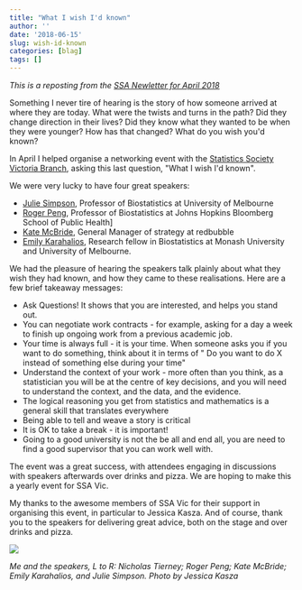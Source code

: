 ```yaml
---
title: "What I wish I'd known"
author: ''
date: '2018-06-15'
slug: wish-id-known
categories: [blag]
tags: []
---
```


_This is a reposting from the [SSA Newletter for April 2018](http://www.statsoc.org.au/general/what-i-wish-id-known/)_

Something I never tire of hearing is the story of how someone arrived at where
they are today. What were the twists and turns in the path? Did they change
direction in their lives? Did they know what they wanted to be when they were
younger? How has that changed? What do you wish you'd known?

In April I helped organise a networking event with the [Statistics Society Victoria Branch](http://www.statsoc.org.au/branches/victoria/), asking this last question, "What I wish I'd known". 

We were very lucky to have four great speakers:

- [Julie Simpson](https://findanexpert.unimelb.edu.au/display/person28836), Professor of Biostatistics at University of Melbourne
- [Roger Peng](http://www.biostat.jhsph.edu/~rpeng/), Professor of Biostatistics at Johns Hopkins Bloomberg 
School of Public Health]
- [Kate McBride](https://au.linkedin.com/in/kate-mcbride-420a53b), General Manager of strategy at redbubble
- [Emily Karahalios](https://research.monash.edu/en/persons/emily-karahalios), Research fellow in Biostatistics at Monash University 
and University of Melbourne.

We had the pleasure of hearing the speakers talk plainly about what they wish 
they had known, and how they came to these realisations. Here are a few brief 
takeaway messages:

- Ask Questions! It shows that you are interested, and helps you stand out.
- You can negotiate work contracts - for example, asking for a day a week to 
finish up ongoing work from a previous academic job.
- Your time is always full - it is your time. When someone asks you if you want 
to do something, think about it in terms of " Do you want to do X instead of 
something else during your time"
- Understand the context of your work - more often than you think, as a 
statistician you will be at the centre of key decisions, and you will need to 
understand the context, and the data, and the evidence.
- The logical reasoning you get from statistics and mathematics is a general 
skill that translates everywhere
- Being able to tell and weave a story is critical
- It is OK to take a break - it is important!
- Going to a good university is not the be all and end all, you are need to 
find a good supervisor that you can work well with.

The event was a great success, with attendees engaging in discussions with 
speakers afterwards over drinks and pizza. We are hoping to make this a yearly 
event for SSA Vic.

My thanks to the awesome members of SSA Vic for their support in organising this
event, in particular to Jessica Kasza. And of course, thank you to the speakers
for delivering great advice, both on the stage and over drinks and pizza.

![](https://njtierney.updog.co/img/what-i-wish-id-known.jpg)<!-- -->

_Me and the speakers, L to R: Nicholas Tierney; Roger Peng; Kate McBride; Emily Karahalios, and Julie Simpson. Photo by Jessica Kasza_
